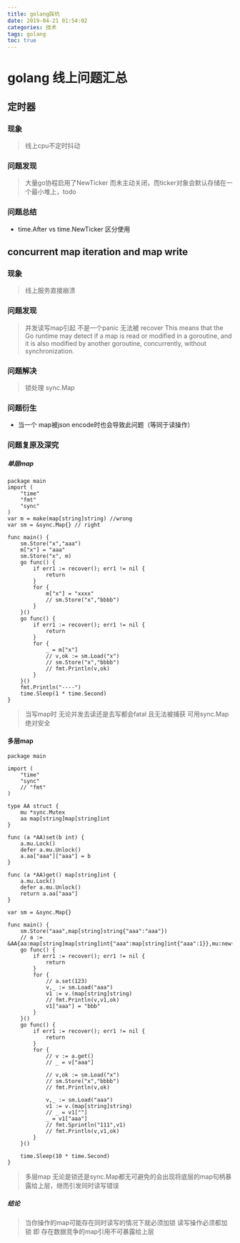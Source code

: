 ```yaml
---
title: golang踩坑
date: 2019-04-21 01:54:02
categories: 技术 
tags: golang
toc: true
---
```


# golang 线上问题汇总
##  定时器
### 现象
> 线上cpu不定时抖动
### 问题发现
> 大量go协程启用了NewTicker 而未主动关闭，而ticker对象会默认存储在一个最小堆上，todo
### 问题总结
- time.After vs time.NewTicker 区分使用

## concurrent map iteration and map write
### 现象
> 线上服务直接崩溃
### 问题发现
> 并发读写map引起
> 不是一个panic 无法被 recover
> This means that the Go runtime may detect if a map is read or modified in a goroutine, and it is also modified by another goroutine, concurrently, without synchronization.

### 问题解决
> 锁处理
> sync.Map
### 问题衍生
- 当一个 map被json encode时也会导致此问题（等同于读操作）

### 问题复原及深究
##### 单层map
```
package main
import (
    "time"
    "fmt"
    "sync"
)
var m = make(map[string]string) //wrong
var sm = &sync.Map{} // right

func main() {
    sm.Store("x","aaa")
    m["x"] = "aaa"
    sm.Store("x", m)
    go func() {
        if err1 := recover(); err1 != nil {
            return
        }
        for {
            m["x"] = "xxxx"
            // sm.Store("x","bbbb")
        }
    }()
    go func() {
        if err1 := recover(); err1 != nil {
            return
        }
        for {
            _ = m["x"]
            // v,ok := sm.Load("x")
            // sm.Store("x","bbbb")
            // fmt.Println(v,ok)
        }
    }()
    fmt.Println("----")
    time.Sleep(1 * time.Second)
}
```
> 当写map时  无论并发去读还是去写都会fatal 且无法被捕获
> 可用sync.Map 绝对安全
#### 多层map
```
package main

import (
    "time"
    "sync"
    // "fmt"
)

type AA struct {
    mu *sync.Mutex
    aa map[string]map[string]int
}

func (a *AA)set(b int) {
    a.mu.Lock()
    defer a.mu.Unlock()
    a.aa["aaa"]["aaa"] = b
}

func (a *AA)get() map[string]int {
    a.mu.Lock()
    defer a.mu.Unlock()
    return a.aa["aaa"]    
}

var sm = &sync.Map{} 

func main() {
    sm.Store("aaa",map[string]string{"aaa":"aaa"})
    // a := &AA{aa:map[string]map[string]int{"aaa":map[string]int{"aaa":1}},mu:new(sync.Mutex)} 
    go func() {
        if err1 := recover(); err1 != nil {
            return
        }
        for {
            // a.set(123)
            v,_ := sm.Load("aaa")
            v1 := v.(map[string]string)
            // fmt.Println(v,v1,ok)
            v1["aaa"] = "bbb"
        }
    }()
    go func() {
        if err1 := recover(); err1 != nil {
            return
        }
        for {
            // v := a.get()
            // _ = v["aaa"]

            // v,ok := sm.Load("x")
            // sm.Store("x","bbbb")
            // fmt.Println(v,ok)

            v,_ := sm.Load("aaa")
            v1 := v.(map[string]string)
            // _ = v1[""]
            _ = v1["aaa"]
            // fmt.Sprintln("111",v1)
            // fmt.Println(v,v1,ok)
        }
    }()

    time.Sleep(10 * time.Second)
}
```
> 多层map 无论是锁还是sync.Map都无可避免的会出现将底层的map句柄暴露给上层，继而引发同时读写错误

##### 结论
> 当你操作的map可能存在同时读写的情况下就必须加锁
> 读写操作必须都加锁
> 即 存在数据竞争的map引用不可暴露给上层